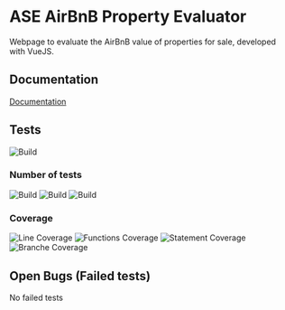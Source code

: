 # ASE AirBnB Property Evaluator

Webpage to evaluate the AirBnB value of properties for sale, developed with VueJS.

## Documentation

[Documentation](https://github.com/johannschwabe/ASEv3/wiki)

## Tests

![Build](https://img.shields.io/badge/Tests-Successfull-brightgreen)

### Number of tests
![Build](https://img.shields.io/badge/Total-2-lightgrey)
![Build](https://img.shields.io/badge/Failing-0-red)
![Build](https://img.shields.io/badge/Passing-2-brightgreen)

### Coverage

![Line Coverage](https://img.shields.io/badge/LineCoverage-11.79-orange)
![Functions Coverage](https://img.shields.io/badge/FunctionsCoverage-7.79-orange)
![Statement Coverage](https://img.shields.io/badge/StatementCoverage-12.01-orange)
![Branche Coverage](https://img.shields.io/badge/BranchCoverage-16.67-orange)

## Open Bugs (Failed tests)

No failed tests
